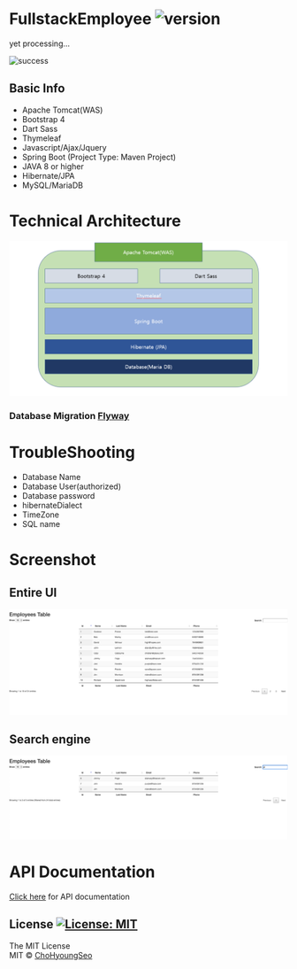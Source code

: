 # FullstackEmployee ![version](https://img.shields.io/badge/Version-0.1.0-orange.svg)
yet processing...


![success](https://img.shields.io/badge/Connection-success-informational.svg)


## Basic Info ##

* Apache Tomcat(WAS)
* Bootstrap 4 
* Dart Sass
* Thymeleaf
* Javascript/Ajax/Jquery
* Spring Boot (Project Type: Maven Project)
* JAVA 8 or higher
* Hibernate/JPA
* MySQL/MariaDB


# Technical Architecture
![badge](./img/TechnicalArchitecture.PNG)


### Database Migration [Flyway](https://flywaydb.org/)


# TroubleShooting
* Database Name
* Database User(authorized)
* Database password
* hibernateDialect
* TimeZone
* SQL name


# Screenshot
## Entire UI
![badge](./img/UI.png)

## Search engine
![badge](./img/SearchEngine.png)


# API Documentation
[Click here](API.md) for API documentation

## License [![License: MIT](https://img.shields.io/badge/License-MIT-brightgreen.svg)](https://opensource.org/licenses/MIT)
The MIT License
<br/>
MIT © [ChoHyoungSeo](https://github.com/ChoHyoungSeo/)
